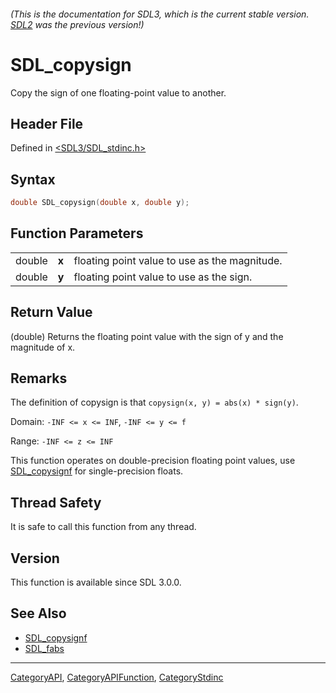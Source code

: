###### (This is the documentation for SDL3, which is the current stable version. [SDL2](https://wiki.libsdl.org/SDL2/) was the previous version!)
# SDL_copysign

Copy the sign of one floating-point value to another.

## Header File

Defined in [<SDL3/SDL_stdinc.h>](https://github.com/libsdl-org/SDL/blob/main/include/SDL3/SDL_stdinc.h)

## Syntax

```c
double SDL_copysign(double x, double y);
```

## Function Parameters

|        |       |                                               |
| ------ | ----- | --------------------------------------------- |
| double | **x** | floating point value to use as the magnitude. |
| double | **y** | floating point value to use as the sign.      |

## Return Value

(double) Returns the floating point value with the sign of y and the
magnitude of x.

## Remarks

The definition of copysign is that ``copysign(x, y) = abs(x) * sign(y)``.

Domain: `-INF <= x <= INF`, ``-INF <= y <= f``

Range: `-INF <= z <= INF`

This function operates on double-precision floating point values, use
[SDL_copysignf](SDL_copysignf) for single-precision floats.

## Thread Safety

It is safe to call this function from any thread.

## Version

This function is available since SDL 3.0.0.

## See Also

- [SDL_copysignf](SDL_copysignf)
- [SDL_fabs](SDL_fabs)

----
[CategoryAPI](CategoryAPI), [CategoryAPIFunction](CategoryAPIFunction), [CategoryStdinc](CategoryStdinc)

